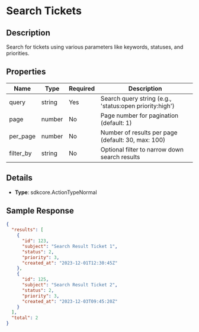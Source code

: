 # Search Tickets

## Description

Search for tickets using various parameters like keywords, statuses, and priorities.

## Properties

| Name | Type | Required | Description |
|------|------|----------|-------------|
| query | string | Yes | Search query string (e.g., 'status:open priority:high') |
| page | number | No | Page number for pagination (default: 1) |
| per_page | number | No | Number of results per page (default: 30, max: 100) |
| filter_by| string | No | Optional filter to narrow down search results |

## Details

- **Type**: sdkcore.ActionTypeNormal

## Sample Response

```json
{
  "results": [
    {
      "id": 123,
      "subject": "Search Result Ticket 1",
      "status": 2,
      "priority": 3,
      "created_at": "2023-12-01T12:30:45Z"
    },
    {
      "id": 125,
      "subject": "Search Result Ticket 2",
      "status": 2,
      "priority": 3,
      "created_at": "2023-12-03T09:45:20Z"
    }
  ],
  "total": 2
}
```